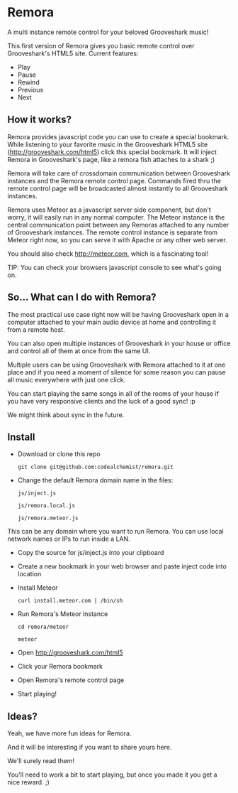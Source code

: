 Remora
======

A multi instance remote control for your beloved Grooveshark music!

This first version of Remora gives you basic remote control over Grooveshark's HTML5 site.
Current features:
* Play
* Pause
* Rewind
* Previous
* Next

## How it works?
Remora provides javascript code you can use to create a special bookmark.
While listening to your favorite music in the Grooveshark HTML5 site (http://grooveshark.com/html5) click this special bookmark.
It will inject Remora in Grooveshark's page, like a remora fish attaches to a shark ;)

Remora will take care of crossdomain communication between Grooveshark instances and the Remora remote control page.
Commands fired thru the remote control page will be broadcasted almost instantly to all Grooveshark instances.

Remora uses Meteor as a javascript server side component, but don't worry, it will easily run in any normal computer.
The Meteor instance is the central communication point between any Remoras attached to any number of Grooveshark instances.
The remote control instance is separate from Meteor right now, so you can serve it with Apache or any other web server.

You should also check http://meteor.com, which is a fascinating tool!

TIP:
You can check your browsers javascript console to see what's going on.

## So... What can I do with Remora?
The most practical use case right now will be having Grooveshark open in a computer attached to your main audio device at home and controlling it from a remote host.

You can also open multiple instances of Grooveshark in your house or office and control all of them at once from the same UI.

Multiple users can be using Grooveshark with Remora attached to it at one place and if you need a moment of silence for some reason you can pause all music everywhere with just one click.

You can start playing the same songs in all of the rooms of your house if you have very responsive clients and the luck of a good sync! :p

We might think about sync in the future.

## Install
* Download or clone this repo

	`git clone git@github.com:codealchemist/remora.git`

* Change the default Remora domain name in the files:

	`js/inject.js`

	`js/remora.local.js`

	`js/remora.meteor.js`

This can be any domain where you want to run Remora.
You can use local network names or IPs to run inside a LAN.

* Copy the source for js/inject.js into your clipboard
* Create a new bookmark in your web browser and paste inject code into location
* Install Meteor

	`curl install.meteor.com | /bin/sh`
* Run Remora's Meteor instance

	`cd remora/meteor`

	`meteor`
* Open http://grooveshark.com/html5
* Click your Remora bookmark
* Open Remora's remote control page
* Start playing!

## Ideas?
Yeah, we have more fun ideas for Remora.

And it will be interesting if you want to share yours here.

We'll surely read them!




You'll need to work a bit to start playing, but once you made it you get a nice reward.
;)
